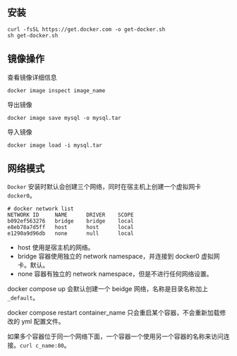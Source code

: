 ## 安装
```shell
curl -fsSL https://get.docker.com -o get-docker.sh 
sh get-docker.sh
```

## 镜像操作
查看镜像详细信息
```shell
docker image inspect image_name
```

导出镜像
```shell
docker image save mysql -o mysql.tar
```

导入镜像
```
docker image load -i mysql.tar
```

## 网络模式
`Docker` 安装时默认会创建三个网络，同时在宿主机上创建一个虚拟网卡 `docker0`。
```shell
# docker network list
NETWORK ID     NAME      DRIVER    SCOPE
b092ef563276   bridge    bridge    local
e8eb78a7d5ff   host      host      local
e1290a9d96db   none      null      local
```
- host 使用是宿主机的网络。  
- bridge 容器使用独立的 network namespace，并连接到 docker0 虚拟网卡。默认。  
- none 容器有独立的 network namespace，但是不进行任何网络设置。

docker compose up 会默认创建一个 beidge 网络，名称是目录名称加上 `_default`。

docker compose restart container_name 只会重启某个容器，不会重新加载修改的 yml 配置文件。

如果多个容器位于同一个网络下面，一个容器一个使用另一个容器的名称来访问连接。`curl c_name:80`。